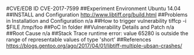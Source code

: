 #CVE/EDB ID
CVE-2017-7599
##Experiment Environment
Ubuntu 14.04
##INSTALL and Configuration
http://www.libtiff.org/build.html
##Problems in Installation and Configuration
n/a
##How to trigger vulnerability
tiffcp -i $FILE /tmp/foo
##PoC
In folder
##Vulnerability Details and Patch
n/a
##Root Cause
n/a
##Stack Trace
runtime error: value 65280 is outside the range of representable values of type 'short'
##References
https://blogs.gentoo.org/ago/2017/04/01/libtiff-multiple-ubsan-crashes/